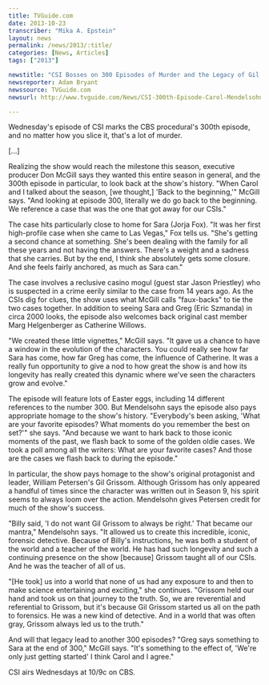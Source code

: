```yaml
---
title: TVGuide.com
date: 2013-10-23
transcriber: "Mika A. Epstein"
layout: news
permalink: /news/2013/:title/
categories: [News, Articles]
tags: ["2013"]

newstitle: "CSI Bosses on 300 Episodes of Murder and the Legacy of Gil Grissom  "
newsreporter: Adam Bryant
newssource: TVGuide.com
newsurl: http://www.tvguide.com/News/CSI-300th-Episode-Carol-Mendelsohn-1072418.aspx

---
```


Wednesday's episode of CSI marks the CBS procedural's 300th episode, and no matter how you slice it, that's a lot of murder.

[...]

Realizing the show would reach the milestone this season, executive producer Don McGill says they wanted this entire season in general, and the 300th episode in particular, to look back at the show's history. "When Carol and I talked about the season, [we thought,] 'Back to the beginning,'" McGill says. "And looking at episode 300, literally we do go back to the beginning. We reference a case that was the one that got away for our CSIs."

The case hits particularly close to home for Sara (Jorja Fox). "It was her first high-profile case when she came to Las Vegas," Fox tells us. "She's getting a second chance at something. She's been dealing with the family for all these years and not having the answers. There's a weight and a sadness that she carries. But by the end, I think she absolutely gets some closure. And she feels fairly anchored, as much as Sara can."

The case involves a reclusive casino mogul (guest star Jason Priestley) who is suspected in a crime eerily similar to the case from 14 years ago. As the CSIs dig for clues, the show uses what McGill calls "faux-backs" to tie the two cases together. In addition to seeing Sara and Greg (Eric Szmanda) in circa 2000 looks, the episode also welcomes back original cast member Marg Helgenberger as Catherine Willows.

"We created these little vignettes," McGill says. "It gave us a chance to have a window in the evolution of the characters. You could really see how far Sara has come, how far Greg has come, the influence of Catherine. It was a really fun opportunity to give a nod to how great the show is and how its longevity has really created this dynamic where we've seen the characters grow and evolve."

The episode will feature lots of Easter eggs, including 14 different references to the number 300. But Mendelsohn says the episode also pays appropriate homage to the show's history. "Everybody's been asking, 'What are your favorite episodes? What moments do you remember the best on set?'" she says. "And because we want to hark back to those iconic moments of the past, we flash back to some of the golden oldie cases. We took a poll among all the writers: What are your favorite cases? And those are the cases we flash back to during the episode."

In particular, the show pays homage to the show's original protagonist and leader, William Petersen's Gil Grissom. Although Grissom has only appeared a handful of times since the character was written out in Season 9, his spirit seems to always loom over the action. Mendelsohn gives Petersen credit for much of the show's success.

"Billy said, 'I do not want Gil Grissom to always be right.' That became our mantra," Mendelsohn says. "It allowed us to create this incredible, iconic, forensic detective. Because of Billy's instructions, he was both a student of the world and a teacher of the world. He has had such longevity and such a continuing presence on the show [because] Grissom taught all of our CSIs. And he was the teacher of all of us.

"[He took] us into a world that none of us had any exposure to and then to make science entertaining and exciting," she continues. "Grissom held our hand and took us on that journey to the truth. So, we are reverential and referential to Grissom, but it's because Gil Grissom started us all on the path to forensics. He was a new kind of detective. And in a world that was often gray, Grissom always led us to the truth."

And will that legacy lead to another 300 episodes? "Greg says something to Sara at the end of 300," McGill says. "It's something to the effect of, 'We're only just getting started' I think Carol and I agree."

CSI airs Wednesdays at 10/9c on CBS.
